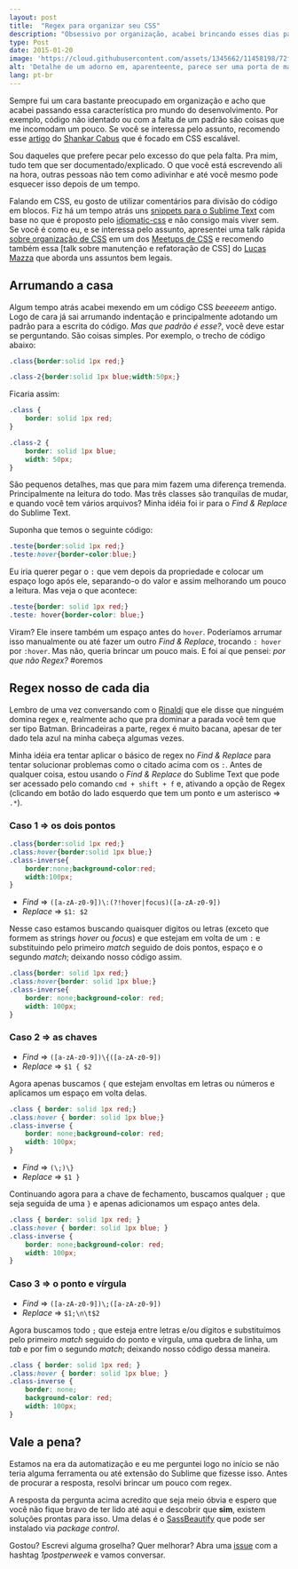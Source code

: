 ```yaml
---
layout: post
title:  "Regex para organizar seu CSS"
description: "Obsessivo por organização, acabei brincando esses dias para reorganizar uns arquivos CSS"
type: Post
date: 2015-01-20
image: 'https://cloud.githubusercontent.com/assets/1345662/11458198/72f7ffe8-96a2-11e5-839e-3ecf51e82068.jpg'
alt: 'Detalhe de um adorno em, aparenteente, parece ser uma porta de madeira'
lang: pt-br
---
```


Sempre fui um cara bastante preocupado em organização e acho que acabei passando essa característica pro mundo do desenvolvimento. Por exemplo, código não identado ou com a falta de um padrão são coisas que me incomodam um pouco. Se você se interessa pelo assunto, recomendo esse [artigo](https://medium.com/@shankarcabus/css-escalavel-parte-1-41e7e863799e) do [Shankar Cabus](https://twitter.com/ShankarCabus) que é focado em CSS escalável.

Sou daqueles que prefere pecar pelo excesso do que pela falta. Pra mim, tudo tem que ser documentado/explicado. O que você está escrevendo ali na hora, outras pessoas não tem como adivinhar e até você mesmo pode esquecer isso depois de um tempo.

Falando em CSS, eu gosto de utilizar comentários para divisão do código em blocos. Fiz há um tempo atrás uns [snippets para o Sublime Text](https://github.com/raphaelfabeni/css-comments) com base no que é proposto pelo [idiomatic-css](https://github.com/necolas/idiomatic-css) e não consigo mais viver sem. Se você é como eu, e se interessa pelo assunto, apresentei uma talk rápida [sobre organização de CSS](https://speakerdeck.com/raphaelfabeni/organizando-o-css) em um dos [Meetups de CSS](http://www.meetup.com/CSS-SP/) e recomendo também essa [talk sobre manutenção e refatoração de CSS] do [Lucas Mazza](https://twitter.com/lucasmazza) que aborda uns assuntos bem legais.


## Arrumando a casa

Algum tempo atrás acabei mexendo em um código CSS *beeeeem* antigo. Logo de cara já sai arrumando indentação e principalmente adotando um padrão para a escrita do código. *Mas que padrão é esse?*, você deve estar se perguntando. São coisas simples. Por exemplo, o trecho de código abaixo:

```css
.class{border:solid 1px red;}

.class-2{border:solid 1px blue;width:50px;}
```

Ficaria assim:

```css
.class {
    border: solid 1px red;
}

.class-2 {
    border: solid 1px blue;
    width: 50px;
}
```

São pequenos detalhes, mas que para mim fazem uma diferença tremenda. Principalmente na leitura do todo. Mas três classes são tranquilas de mudar, e quando você tem vários arquivos? Minha idéia foi ir para o *Find & Replace* do Sublime Text.

Suponha que temos o seguinte código:

```css
.teste{border:solid 1px red;}
.teste:hover{border-color:blue;}
```

Eu iria querer pegar o `:` que vem depois da propriedade e colocar um espaço logo após ele, separando-o do valor e assim melhorando um pouco a leitura. Mas veja o que acontece:

```css
.teste{border: solid 1px red;}
.teste: hover{border-color: blue;}
```

Viram? Ele insere também um espaço antes do `hover`. Poderíamos arrumar isso manualmente ou até fazer um outro *Find & Replace*, trocando `: hover` por `:hover`. Mas não, queria brincar um pouco mais. E foi aí que pensei: *por que não Regex?* #oremos

## Regex nosso de cada dia

Lembro de uma vez conversando com o [Rinaldi](https://twitter.com/rafaelrinaldi) que ele disse que ninguém domina regex e, realmente acho que pra dominar a parada você tem que ser tipo Batman. Brincadeiras a parte, regex é muito bacana, apesar de ter dado tela azul na minha cabeça algumas vezes.

Minha idéia era tentar aplicar o básico de regex no *Find & Replace* para tentar solucionar problemas como o citado acima com os `:`. Antes de qualquer coisa, estou usando o *Find & Replace* do Sublime Text que pode ser acessado pelo comando `cmd + shift + f` e, ativando a opção de Regex (clicando em botão do lado esquerdo que tem um ponto e um asterisco => `.*`).

### Caso 1 => os dois pontos

```css
.class{border:solid 1px red;}
.class:hover{border:solid 1px blue;}
.class-inverse{
    border:none;background-color:red;
    width:100px;
}
```

* *Find* => `([a-zA-z0-9])\:(?!hover|focus)([a-zA-z0-9])`
* *Replace* => `$1: $2`

Nesse caso estamos buscando quaisquer digitos ou letras (exceto que formem as strings *hover* ou *focus*) e que estejam em volta de um `:` e substituindo pelo primeiro *match* seguido de dois pontos, espaço e o segundo *match*; deixando nosso código assim.

```css
.class{border: solid 1px red;}
.class:hover{border: solid 1px blue;}
.class-inverse{
    border: none;background-color: red;
    width: 100px;
}
```

### Caso 2 => as chaves

* *Find* => `([a-zA-z0-9])\{([a-zA-z0-9])`
* *Replace* => `$1 { $2`

Agora apenas buscamos `{` que estejam envoltas em letras ou números e aplicamos um espaço em volta delas.

```css
.class { border: solid 1px red;}
.class:hover { border: solid 1px blue;}
.class-inverse {
    border: none;background-color: red;
    width: 100px;
}
```

* *Find* => `(\;)\}`
* *Replace* => `$1 }`

Continuando agora para a chave de fechamento, buscamos qualquer `;` que seja seguida de uma `}` e apenas adicionamos um espaço antes dela.

```css
.class { border: solid 1px red; }
.class:hover { border: solid 1px blue; }
.class-inverse {
    border: none;background-color: red;
    width: 100px;
}
```

### Caso 3 => o ponto e vírgula

* *Find* => `([a-zA-z0-9])\;([a-zA-z0-9])`
* *Replace* => `$1;\n\t$2`

Agora buscamos todo `;` que esteja entre letras e/ou dígitos e substituímos pelo primeiro *match* seguido do ponto e vírgula, uma quebra de linha, um *tab* e por fim o segundo *match*; deixando nosso código dessa maneira.

```css
.class { border: solid 1px red; }
.class:hover { border: solid 1px blue; }
.class-inverse {
    border: none;
    background-color: red;
    width: 100px;
}
```

## Vale a pena?

Estamos na era da automatização e eu me perguntei logo no início se não teria alguma ferramenta ou até extensão do Sublime que fizesse isso. Antes de procurar a resposta, resolvi brincar um pouco com regex.

A resposta da pergunta acima acredito que seja meio óbvia e espero que você não fique bravo de ter lido até aqui e descobrir que **sim**, existem soluções prontas para isso. Uma delas é o [SassBeautify](https://packagecontrol.io/packages/SassBeautify) que pode ser instalado via *package control*.

Gostou? Escrevi alguma groselha? Quer melhorar? Abra uma [issue](https://github.com/raphaelfabeni/raphaelfabeni.github.io/issues) com a hashtag *1postperweek* e vamos conversar.







